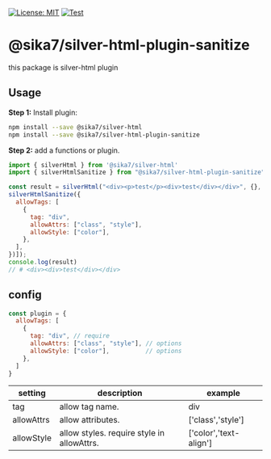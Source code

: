 [![License: MIT](https://img.shields.io/badge/License-MIT-yellow.svg)](https://opensource.org/licenses/MIT)
[![Test](https://github.com/sika7/silver-html-plugin-sanitize/actions/workflows/test.yml/badge.svg?branch=main)](https://github.com/sika7/silver-html-plugin-sanitize/actions/workflows/test.yml)

# @sika7/silver-html-plugin-sanitize

this package is silver-html plugin

## Usage

**Step 1:** Install plugin:

```sh
npm install --save @sika7/silver-html
npm install --save @sika7/silver-html-plugin-sanitize
```

**Step 2:** add a functions or plugin.

```javascript
import { silverHtml } from '@sika7/silver-html'
import { silverHtmlSanitize } from "@sika7/silver-html-plugin-sanitize";

const result = silverHtml("<div><p>test</p><div>test</div></div>", {}, [
silverHtmlSanitize({
  allowTags: [
    {
      tag: "div",
      allowAttrs: ["class", "style"],
      allowStyle: ["color"],
    },
  ],
})]);
console.log(result)
// # <div><div>test</div></div>
```

## config

```javascript
const plugin = {
  allowTags: [
    {
      tag: "div", // require
      allowAttrs: ["class", "style"], // options
      allowStyle: ["color"],          // options
    },
  ]
}
```

| setting    | description                                | example                | 
| ---------- | ------------------------------------------ | ---------------------- | 
| tag        | allow tag name.                            | div                    | 
| allowAttrs | allow attributes.                          | ['class','style']      | 
| allowStyle | allow styles. require style in allowAttrs. | ['color','text-align'] | 

